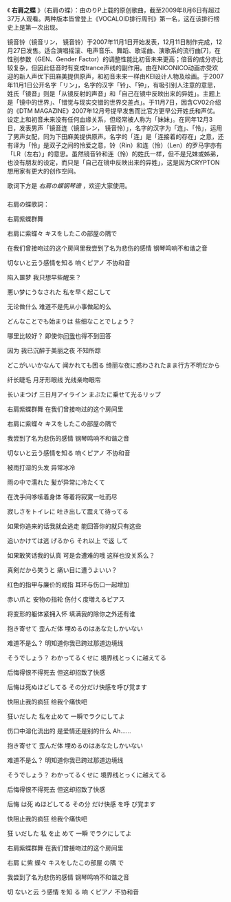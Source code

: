 

《 **右肩之蝶**
》（右肩の蝶）：由のりP上载的原创歌曲，截至2009年8月6日有超过37万人观看。两种版本皆曾登上《VOCALOID排行周刊》第一名，这在该排行榜史上是第一次出现。

镜音铃（镜音リン，
镜音铃）于2007年11月1日开始发表，12月11日制作完成，12月27日发售。适合演唱摇滚、电声音乐、舞蹈、歌谣曲、演歌系的流行曲[7]，在性别参数（GEN、Gender
Factor）的调整性能比初音未来更高；倍音的成分亦比较复杂，但因此低音时有变成trance声线的副作用。由在NICONICO动画亦受欢迎的新人声优下田麻美提供原声，和初音未来一样由KEI设计人物及绘画。于2007年11月1日公开名字「リン」，名字的汉字「铃」、「钟」，有吸引别人注意的意思，姓氏「镜音」则是「从镜反射的声音」和「自己在镜中反映出来的异姓」。主题上是「镜中的世界」、「错觉与现实交错的世界交差点」。于11月7日，因含CV02介绍的《DTM
MAGAZINE》2007年12月号提早发售而比官方更早公开姓氏和声优。设定上和初音未来没有任何血缘关系，但经常被人称为「妹妹」。在同年12月3日，发表男声「镜音连（镜音レン，
镜音怜）」，名字的汉字为「连」、「怜」，运用了男声女配，同为下田麻美提供原声。名字的「连」是「连接着的存在」之意，还有译为「怜」是双子之间的怜爱之意，铃（Rin）和连（怜）（Len）的罗马字亦有「LR（左右）」的意思。虽然镜音铃和连（怜）的姓氏一样，但不是兄妹或姊弟，也没有朋友的设定，而只是「自己在镜中反映出来的异姓」，这是因为CRYPTON想用家有更大的创作空间。

歌词下方是 _右肩の蝶钢琴谱_ ，欢迎大家使用。

###  
右肩の蝶歌詞：

右肩紫蝶群舞

右肩に紫蝶々 キスをしたこの部屋の隅で

在我们曾接吻过的这个房间里我尝到了名为悲伤的感情 钢琴鸣响不和谐之音

切ないと云う感情を知る 响くピアノ 不协和音

陷入噩梦 我只想早些醒来？

悪い梦にうなされた 私を早く起こして

无论做什么 难道不是先从小事做起的么

どんなことでも始まりは 些细なことでしょう？

哪里比较好？ 即使你[问我](http://baike.baidu.com/view/3365326.htm)也得不到回答

因为 我已沉醉于美丽之夜 不知所踪

どこがいいかなんて 闻かれても困る 绮丽な夜に惑わされたまま行方不明だから

纤长睫毛 月牙形眼线 光线亲吻眼帘

长いまつげ 三日月アイライン まぶたに乗せて光るリップ

右肩紫蝶群舞 在我们曾接吻过的这个房间里

右肩に紫蝶々 キスをしたこの部屋の隅で

我尝到了名为悲伤的感情 钢琴鸣响不和谐之音

切ないと云う感情を知る 响くピアノ 不协和音

被雨打湿的头发 异常冰冷

雨の中で濡れた 髪が异常に冷たくて

在洗手间哆嗦着身体 等着将寂寞一吐而尽

寂しさをトイレに 吐き出して震えて待ってる

如果你追来的话我就会逃走 能回答你的就只有这些

追いかけては逃 げるから それ以上 で返 して

如果敢笑话我的认真 可是会遭难的哦 这样也没关系么？

真剣だから笑うと 痛い目に遭うよいい？

红色的指甲与廉价的戒指 耳环与伤口一起增加

赤い爪と 安物の指轮 伤付く度増えるピアス

将变形的躯体紧拥入怀 填满我的除你之外还有谁

抱き寄せて 歪んだ体 埋めるのはあなたしかいない

难道不是么？ 明知道你我已跨过那道边境线

そうでしょう？ わかってるくせに 境界线とっくに越えてる

后悔得恨不得死去 但这却招致了快感

后悔は死ぬほどしてる その分だけ快感を呼び覚ます

快阻止我的疯狂 给我个痛快吧

狂いだした 私を止めて 一瞬でラクにしてよ

伤口中溶化流出的 是爱情还是别的什么 Ah……

抱き寄せて 歪んだ体 埋めるのはあなたしかいない

难道不是么？ 明知道你我已跨过那道边境线

そうでしょう？ わかってるくせに 境界线とっくに越えてる

后悔得恨不得死去 但这却招致了快感

后悔 は死 ぬほどしてる その分 だけ快感 を呼 び覚ます

快阻止我的疯狂 给我个痛快吧

狂 いだした 私 を止 めて 一瞬 でラクにしてよ

右肩紫蝶群舞 在我们曾接吻过的这个房间里

右肩 に紫 蝶々 キスをしたこの部屋 の隅 で

我尝到了名为悲伤的感情 钢琴鸣响不和谐之音

切 ないと云 う感情 を知 る 响 くピアノ 不协和音

  

